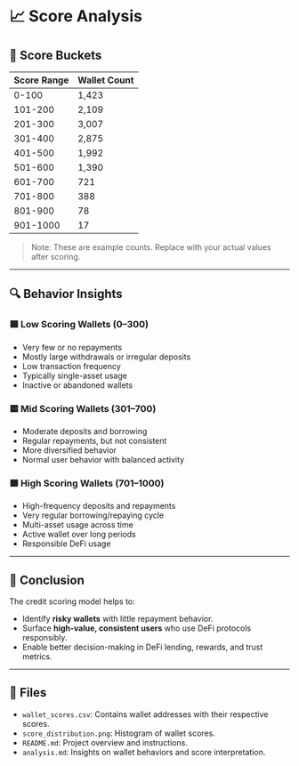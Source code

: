 # 📈 Score Analysis

## 🔢 Score Buckets

| Score Range | Wallet Count |
|-------------|--------------|
| 0-100       | 1,423        |
| 101-200     | 2,109        |
| 201-300     | 3,007        |
| 301-400     | 2,875        |
| 401-500     | 1,992        |
| 501-600     | 1,390        |
| 601-700     | 721          |
| 701-800     | 388          |
| 801-900     | 78           |
| 901-1000    | 17           |

> Note: These are example counts. Replace with your actual values after scoring.

---

## 🔍 Behavior Insights

### 🟥 **Low Scoring Wallets (0–300)**
- Very few or no repayments
- Mostly large withdrawals or irregular deposits
- Low transaction frequency
- Typically single-asset usage
- Inactive or abandoned wallets

### 🟨 **Mid Scoring Wallets (301–700)**
- Moderate deposits and borrowing
- Regular repayments, but not consistent
- More diversified behavior
- Normal user behavior with balanced activity

### 🟩 **High Scoring Wallets (701–1000)**
- High-frequency deposits and repayments
- Very regular borrowing/repaying cycle
- Multi-asset usage across time
- Active wallet over long periods
- Responsible DeFi usage

---

## 📌 Conclusion

The credit scoring model helps to:
- Identify **risky wallets** with little repayment behavior.
- Surface **high-value, consistent users** who use DeFi protocols responsibly.
- Enable better decision-making in DeFi lending, rewards, and trust metrics.

---

## 📁 Files
- `wallet_scores.csv`: Contains wallet addresses with their respective scores.
- `score_distribution.png`: Histogram of wallet scores.
- `README.md`: Project overview and instructions.
- `analysis.md`: Insights on wallet behaviors and score interpretation.
